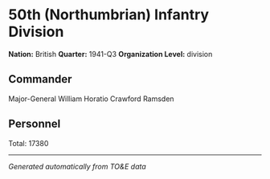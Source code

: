 # 50th (Northumbrian) Infantry Division

**Nation:** British
**Quarter:** 1941-Q3
**Organization Level:** division

## Commander

Major-General William Horatio Crawford Ramsden

## Personnel

Total: 17380

---
*Generated automatically from TO&E data*
